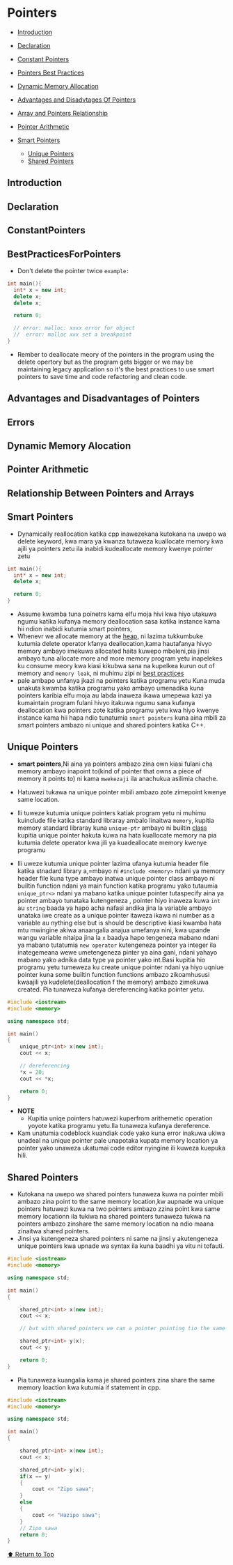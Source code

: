 <!-- general explanation of the pointers should be in the foloowing formats
1. Introduction
2. Pointer declaration
  - Advantages and disantages of pointers
  - the indirection operator
  - the address operator
  - Diagramatic representation of pointers
3. Constant pointers
   - Data constant
   - pointer constant
   - bOth pointer and data are constant
4. Passing pointers to a function
5.Dynamic memory allocation
6. New
7. Delete
8. Pointers and arrays
9. array Of pointers
8.
-->

# Pointers

- [Introduction](#introduction)

- [Declaration](#declaration)

- [Constant Pointers](#constantpointers)

- [Pointers Best Practices](#bestpracticesforpointers)

- [Dynamic Memory Allocation](#dynamic-memory-alocation)

- [Advantages and Disadvtages Of Pointers](#advantages-and-disadvantages-of-pointers)

- [Array and Pointers Relationship](#relationship-between-pointers-and-arrays)

- [Pointer Arithmetic](#pointer-arithmetic)

- [Smart Pointers](#smart-pointers)
  - [Unique Pointers](#unique-pointers)
  - [Shared Pointers](#shared-pointers)
    <a name="top"></a>

## Introduction

## Declaration

## ConstantPointers

## BestPracticesForPointers

- Don't delete the pointer twice
  `example:`

```cpp
int main(){
  int* x = new int;
  delete x;
  delete x;

  return 0;

  // error: malloc: xxxx error for object
  //  error: malloc xxx set a breakpoint
}
```

- Rember to deallocate meory of the pointers in the program using the delete opertory but as the program gets bigger or we may be maintaining legacy application so it's the best practices to use smart pointers to save time and code refactoring and clean code.

## Advantages and Disadvantages of Pointers

## Errors

## Dynamic Memory Alocation

## Pointer Arithmetic

## Relationship Between Pointers and Arrays

## Smart Pointers

- Dynamically reallocation katika cpp inawezekana kutokana na uwepo wa delete keyword, kwa mara ya kwanza tutaweza kuallocate memory kwa ajili ya pointers zetu ila inabidi kudeallocate memory kwenye pointer zetu

```cpp
int main(){
  int* x = new int;
  delete x;

  return 0;
}
```

- Assume kwamba tuna poinetrs kama elfu moja hivi kwa hiyo utakuwa ngumu katika kufanya memory deallocation sasa katika instance kama hii ndion inabidi kutumia smart pointers,
- Whenevr we allocate memory at the [heap](/C++%20Learning-lab/intermediate/memory_management/memory.md#), ni lazima tukkumbuke kutumia delete operator kfanya deallocation,kama hautafanya hivyo memory ambayo imekuwa allocated haita kuwepo mbeleni,pia jinsi ambayo tuna allocate more and more memory program yetu inapelekes ku consume meory kwa kiasi kikubwa sana na kupelkea kurun out of memory and `memory leak`, ni muhimu zipi ni [best practices](/C++%20Learning-lab/basics/pointers/pointers.md)
- pale ambapo unfanya jkazi na pointers katika programu yetu
  Kuna muda unakuta kwamba katika programu yako ambayo umenadika kuna pointers karibia elfu moja au labda inaweza ikawa umepewa kazi ya kumaintain program fulani hivyo itakuwa ngumu sana kufanya deallocation kwa pointers zote katika programu yetu kwa hiyo kwenye instance kama hii hapa ndio tunatumia `smart pointers` kuna aina mbili za smart pointers ambazo ni unique and shared pointers katika C++.

## Unique Pointers

- **smart pointers**,Ni aina ya pointers ambazo zina own kiasi fulani cha memory ambayo inapoint to(kind of pointer that owns a piece of memory it points to) ni kama `mwekezaji` ila anachukua asilimia chache.

<!-- remember to include the diagramatic representation of the pointer -->

- Hatuwezi tukawa na unique pointer mbili ambazo zote zimepoint kwenye same location.
- Ili tuweze kutumia unique pointers katiak program yetu ni muhimu kuinclude file katika standard libraray ambalo linaitwa `memory`, kupitia memory standard libraray kuna `unique-ptr` ambayo ni builtin [class](/C++%20Learning-lab/intermediate/object-oriented-programming/oop.md) kupitia unique pointer hakuta kuwa na hata kuallocate memory na pia kutumia delete operator kwa jili ya kuadeallocate memory kwenye programu

- Ili uweze kutumia unique pointer lazima ufanya kutumia header file katika stnadard library a,=mbayo ni `#include <memory>` ndani ya memory header file kuna type ambayo inatwa unique pointer class ambayo ni builtin function ndani ya main function katika programu yako tutaumia `unique_ptr<>` ndani ya mabano katika unique pointer tutaspecify aina ya pointer ambayo tunataka kutengeneza , pointer hiyo inaweza kuwa `int` au `string` baada ya hapo acha nafasi andika jina la variable ambayo unataka iwe create as a unique pointer itaweza ikawa ni number as a variable au nything else but is should be descriptive kiasi kwamba hata mtu mwingine akiwa anaangalia anajua umefanya nini, kwa upande wangu variable nitaipa jina la `x` baadya hapo tengeneza mabano ndani ya mabano tutatumia `new operator` kutengeneza pointer ya integer ila inategemeana wewe umetengeneza pinter ya aina gani, ndani yahayo mabano yako adnika data type ya pointer yako int.Basi kupitia hio programu yetu tumeweza ku create unique pointer ndani ya hiyo uqniue pointer kuna some builtin function functions ambazo zikoamhususi kwaajili ya kudelete(deallocation f the memory) ambazo zimekuwa created. Pia tunaweza kufanya dereferencing katika pointer yetu.

```cpp
#include <iostream>
#include <memory>

using namespace std;

int main()
{
    unique_ptr<int> x(new int);
    cout << x;

    // dereferencing
    *x = 20;
    cout << *x;

    return 0;
}

```

- **NOTE**
  - Kupitia uniqe pointers hatuwezi kuperfrom arithemetic operation yoyote katika programu yetu.Ila tunaweza kufanya dereference.
- Kam unatumia codeblock kuandiak code yako kuna error inakuwa ukiwa unadeal na unique pointer pale unapotaka kupata memory location ya pointer yako unaweza ukatumai code editor nyingine ili kuweza kuepuka hili.
<!-- submit a request to codeblock open source on github that when working with unique pointers am getting this error
C:\Users\Njox\Desktop\c++\compPointers.cpp|9|error: no match for 'operator<<' (operand types are 'std::ostream {aka std::basic_ostream<char>}' and 'std::unique_ptr<int>')|-->

## Shared Pointers

- Kutokana na uwepo wa shared pointers tunaweza kuwa na pointer mbili ambazo zina point to the same memory location,kw aupnade wa unique pointers hatuwezi kuwa na two pointers ambazo zzina point kwa same memory locationn ila tukiwa na shared pointers tunaweza tukwa na pointers ambazo zinshare the same memory location na ndio maana zinaitwa shared pointers.
- Jinsi ya kutengeneza shared pointers ni same na jinsi y akutengeneza unique pointers kwa upnade wa syntax ila kuna baadhi ya vitu ni tofauti.

```cpp
#include <iostream>
#include <memory>

using namespace std;

int main()
{

    shared_ptr<int> x(new int);
    cout << x;

    // but with shared pointers we can a pointer pointing tio the same location

    shared_ptr<int> y(x);
    cout << y;

    return 0;
}

```

- Pia tunaweza kuangalia kama je shared pointers zina share the same memory loaction kwa kutumia if statement in cpp.

```cpp
#include <iostream>
#include <memory>

using namespace std;

int main()
{

    shared_ptr<int> x(new int);
    cout << x;

    shared_ptr<int> y(x);
    if(x == y)
    {
        cout << "Zipo sawa";
    }
    else
    {
        cout << "Hazipo sawa";
    }
    // Zipo sawa
    return 0;
}
```

<!-- diagramatic prsentation of the sahred presentation
- How we can add animated video about sharde pointers into my respository so the we a user get into my respository will be able to understand about shared pointers in cpp -->

[⬆️ Return to Top](#top)
